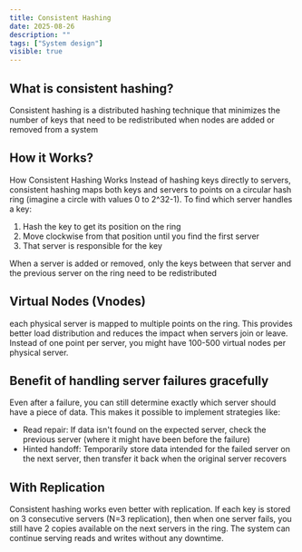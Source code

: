 ```yaml
---
title: Consistent Hashing
date: 2025-08-26
description: ""
tags: ["System design"]
visible: true
---
```


## What is consistent hashing?

Consistent hashing is a distributed hashing technique that minimizes the number of keys that need to be redistributed when nodes are added or removed from a system

## How it Works?

How Consistent Hashing Works
Instead of hashing keys directly to servers, consistent hashing maps both keys and servers to points on a circular hash ring (imagine a circle with values 0 to 2^32-1). To find which server handles a key:

1. Hash the key to get its position on the ring
2. Move clockwise from that position until you find the first server
3. That server is responsible for the key

When a server is added or removed, only the keys between that server and the previous server on the ring need to be redistributed

## Virtual Nodes (Vnodes)

each physical server is mapped to multiple points on the ring. This provides better load distribution and reduces the impact when servers join or leave. Instead of one point per server, you might have 100-500 virtual nodes per physical server.

## Benefit of handling server failures gracefully

Even after a failure, you can still determine exactly which server should have a piece of data. This makes it possible to implement strategies like:

- Read repair: If data isn't found on the expected server, check the previous server (where it might have been before the failure)
- Hinted handoff: Temporarily store data intended for the failed server on the next server, then transfer it back when the original server recovers

## With Replication

Consistent hashing works even better with replication. If each key is stored on 3 consecutive servers (N=3 replication), then when one server fails, you still have 2 copies available on the next servers in the ring. The system can continue serving reads and writes without any downtime.
